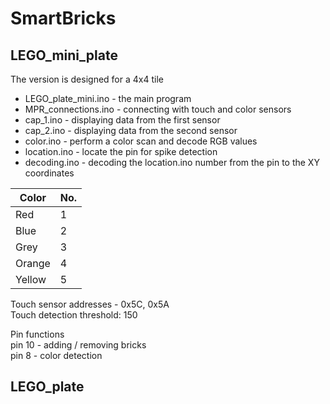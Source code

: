 # SmartBricks
## LEGO_mini_plate<br />
The version is designed for a 4x4 tile<br />

 * LEGO_plate_mini.ino - the main program<br />
 * MPR_connections.ino - connecting with touch and color sensors<br />
 * cap_1.ino - displaying data from the first sensor<br />
 * cap_2.ino - displaying data from the second sensor<br />
 * color.ino - perform a color scan and decode RGB values<br />
 * location.ino - locate the pin for spike detection<br />
 * decoding.ino - decoding the location.ino number from the pin to the XY coordinates<br />

| Color  |No.|               
| ------ | - |               
| Red    | 1 |
| Blue   | 2 |
| Grey   | 3 |               
| Orange | 4 |               
| Yellow | 5 |

Touch sensor addresses - 0x5C, 0x5A<br />
Touch detection threshold: 150<br />

Pin functions<br />
pin 10 - adding / removing bricks<br />
pin 8 - color detection<br />

## LEGO_plate<br />

